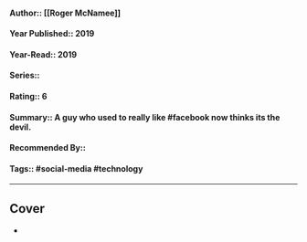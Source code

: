 #### Author:: [[Roger McNamee]]
#### Year Published:: 2019
#### Year-Read:: 2019
#### Series::
#### Rating:: 6
#### Summary:: A guy who used to really like #facebook now thinks its the devil.
#### Recommended By::
#### Tags:: #social-media #technology 

---
## Cover
- ![]()